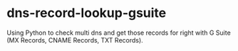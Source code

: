 # dns-record-lookup-gsuite
Using Python to check multi dns and get those records for right with G Suite (MX Records, CNAME Records, TXT Records).
